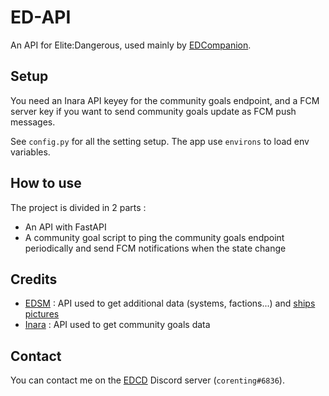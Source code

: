 # ED-API

An API for Elite:Dangerous, used mainly by [EDCompanion](https://github.com/corenting/edcompanion).

## Setup

You need an Inara API keyey for the community goals endpoint, and a FCM server key if you want to send community goals update as FCM push messages.

See `config.py` for all the setting setup. The app use `environs` to load env variables.

## How to use

The project is divided in 2 parts :
- An API with FastAPI
- A community goal script to ping the community goals endpoint periodically and send FCM notifications when the state change

## Credits

- [EDSM](https://www.edsm.net/) : API used to get additional data (systems, factions...) and [ships pictures](https://github.com/EDSM-NET/ED-Ships-ScreenShots)
- [Inara](https://inara.cz/) : API used to get community goals data

## Contact

You can contact me on the [EDCD](https://edcd.github.io/) Discord server (`corenting#6836`).
